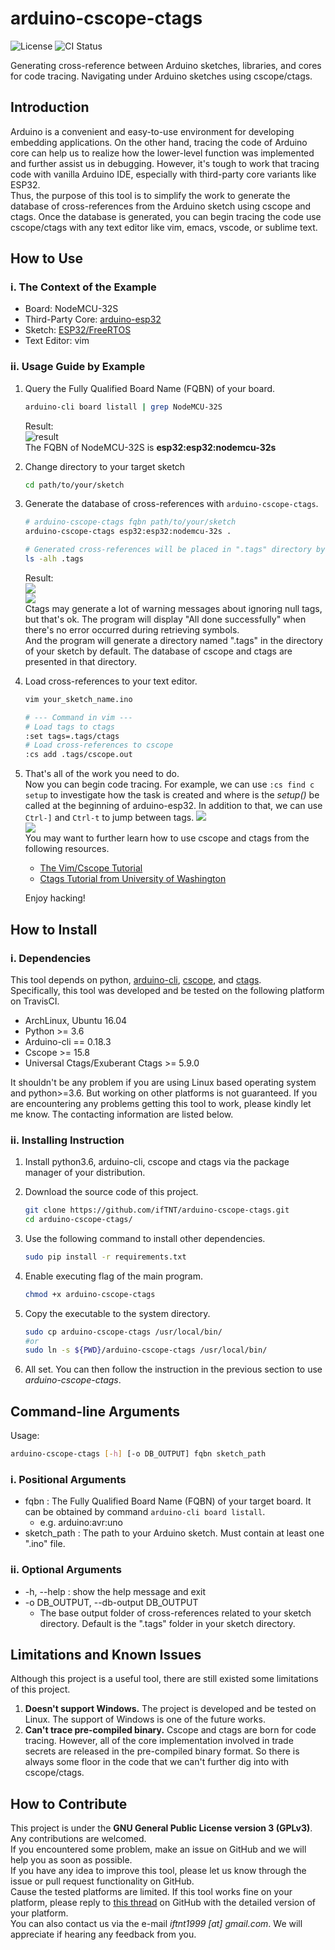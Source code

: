 # arduino-cscope-ctags

![License](https://img.shields.io/badge/license-GPLv3-brightgreen)
![CI Status](https://img.shields.io/travis/com/ifTNT/arduino-cscope-ctags)

Generating cross-reference between Arduino sketches, libraries, and cores for code tracing. Navigating under Arduino sketches using cscope/ctags.

## Introduction

Arduino is a convenient and easy-to-use environment for developing embedding applications. On the other hand, tracing the code of Arduino core can help us to realize how the lower-level function was implemented and further assist us in debugging. However, it's tough to work that tracing code with vanilla Arduino IDE, especially with third-party core variants like ESP32.  
Thus, the purpose of this tool is to simplify the work to generate the database of cross-references from the Arduino sketch using cscope and ctags. Once the database is generated, you can begin tracing the code use cscope/ctags with any text editor like vim, emacs, vscode, or sublime text.

## How to Use

### i. The Context of the Example

- Board: NodeMCU-32S
- Third-Party Core: [arduino-esp32](https://github.com/espressif/arduino-esp32/tree/1.0.6)
- Sketch: [ESP32/FreeRTOS](https://github.com/espressif/arduino-esp32/blob/1.0.6/libraries/ESP32/examples/FreeRTOS/FreeRTOS.ino)
- Text Editor: vim

### ii. Usage Guide by Example

1. Query the Fully Qualified Board Name (FQBN) of your board.

   ```bash
   arduino-cli board listall | grep NodeMCU-32S
   ```

   Result:  
   ![result](https://i.imgur.com/qfcC3KT.png)  
   The FQBN of NodeMCU-32S is **esp32:esp32:nodemcu-32s**

2. Change directory to your target sketch

   ```bash
   cd path/to/your/sketch
   ```

3. Generate the database of cross-references with `arduino-cscope-ctags`.

   ```bash
   # arduino-cscope-ctags fqbn path/to/your/sketch
   arduino-cscope-ctags esp32:esp32:nodemcu-32s .

   # Generated cross-references will be placed in ".tags" directory by default.
   ls -alh .tags
   ```

   Result:  
   ![](https://i.imgur.com/VOyidp2.png)  
   ![](https://i.imgur.com/uZhXUCx.png)  
   Ctags may generate a lot of warning messages about ignoring null tags, but that's ok. The program will display "All done successfully" when there's no error occurred during retrieving symbols.  
   And the program will generate a directory named ".tags" in the directory of your sketch by default. The database of cscope and ctags are presented in that directory.

4. Load cross-references to your text editor.

   ```bash
   vim your_sketch_name.ino

   # --- Command in vim ---
   # Load tags to ctags
   :set tags=.tags/ctags
   # Load cross-references to cscope
   :cs add .tags/cscope.out
   ```

5. That's all of the work you need to do.  
   Now you can begin code tracing. For example, we can use `:cs find c setup` to investigate how the task is created and where is the _setup()_ be called at the beginning of arduino-esp32. In addition to that, we can use `Ctrl-]` and `Ctrl-t` to jump between tags.
   ![](https://i.imgur.com/3t7I1MW.png)  
   ![](https://i.imgur.com/tzK9sda.png)  
   You may want to further learn how to use cscope and ctags from the following resources.

   - [The Vim/Cscope Tutorial](http://cscope.sourceforge.net/cscope_vim_tutorial.html)
   - [Ctags Tutorial from University of Washington](https://courses.cs.washington.edu/courses/cse451/10au/tutorials/tutorial_ctags.html)

   Enjoy hacking!

## How to Install

### i. Dependencies

This tool depends on python, [arduino-cli](https://github.com/arduino/arduino-cli), [cscope](http://cscope.sourceforge.net/), and [ctags](https://github.com/universal-ctags/ctags).  
Specifically, this tool was developed and be tested on the following platform on TravisCI.

- ArchLinux, Ubuntu 16.04
- Python >= 3.6
- Arduino-cli == 0.18.3
- Cscope >= 15.8
- Universal Ctags/Exuberant Ctags >= 5.9.0

It shouldn't be any problem if you are using Linux based operating system and python>=3.6. But working on other platforms is not guaranteed. If you are encountering any problems getting this tool to work, please kindly let me know. The contacting information are listed below.

### ii. Installing Instruction

1. Install python3.6, arduino-cli, cscope and ctags via the package manager of your distribution.
2. Download the source code of this project.

   ```bash
   git clone https://github.com/ifTNT/arduino-cscope-ctags.git
   cd arduino-cscope-ctags/
   ```

3. Use the following command to install other dependencies.

   ```bash
   sudo pip install -r requirements.txt
   ```

4. Enable executing flag of the main program.

   ```bash
   chmod +x arduino-cscope-ctags
   ```

5. Copy the executable to the system directory.

   ```bash
   sudo cp arduino-cscope-ctags /usr/local/bin/
   #or
   sudo ln -s ${PWD}/arduino-cscope-ctags /usr/local/bin/
   ```

6. All set. You can then follow the instruction in the previous section to use _arduino-cscope-ctags_.

## Command-line Arguments

Usage:

```bash
arduino-cscope-ctags [-h] [-o DB_OUTPUT] fqbn sketch_path
```

### i. Positional Arguments

- fqbn : The Fully Qualified Board Name (FQBN) of your target board. It can be obtained by command `arduino-cli board listall`.
  - e.g. arduino:avr:uno
- sketch_path : The path to your Arduino sketch. Must contain at least one ".ino" file.

### ii. Optional Arguments

- -h, --help : show the help message and exit
- -o DB_OUTPUT, --db-output DB_OUTPUT
  - The base output folder of cross-references related to your sketch directory. Default is the ".tags" folder in your sketch directory.

## Limitations and Known Issues

Although this project is a useful tool, there are still existed some limitations of this project.

1. **Doesn't support Windows.** The project is developed and be tested on Linux. The support of Windows is one of the future works.
2. **Can't trace pre-compiled binary.** Cscope and ctags are born for code tracing. However, all of the core implementation involved in trade secrets are released in the pre-compiled binary format. So there is always some floor in the code that we can't further dig into with cscope/ctags.

## How to Contribute

This project is under the **GNU General Public License version 3 (GPLv3)**. Any contributions are welcomed.  
If you encountered some problem, make an issue on GitHub and we will help you as soon as possible.  
If you have any idea to improve this tool, please let us know through the issue or pull request functionality on GitHub.  
Cause the tested platforms are limited. If this tool works fine on your platform, please reply to [this thread](https://github.com/ifTNT/arduino-cscope-ctags/issues/1) on GitHub with the detailed version of your platform.  
You can also contact us via the e-mail _iftnt1999 [at] gmail.com_. We will appreciate if hearing any feedback from you.
